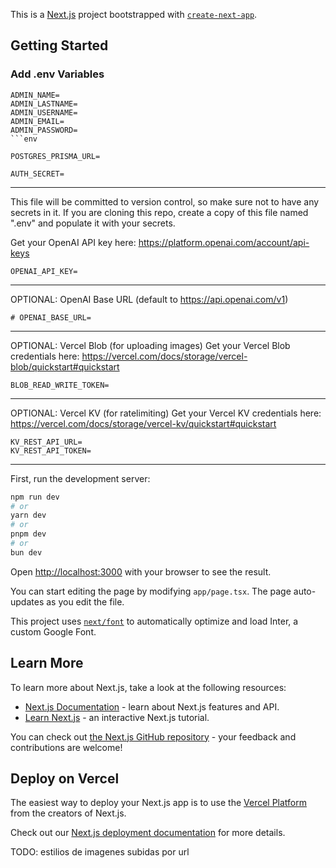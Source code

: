 This is a [Next.js](https://nextjs.org/) project bootstrapped with [`create-next-app`](https://github.com/vercel/next.js/tree/canary/packages/create-next-app).

## Getting Started

### Add .env Variables

```env
ADMIN_NAME=
ADMIN_LASTNAME=
ADMIN_USERNAME=
ADMIN_EMAIL=
ADMIN_PASSWORD=
```env

POSTGRES_PRISMA_URL=
```
```env
AUTH_SECRET=
```
---
 This file will be committed to version control, so make sure not to have any
 secrets in it. If you are cloning this repo, create a copy of this file named
 ".env" and populate it with your secrets.

Get your OpenAI API key here: https://platform.openai.com/account/api-keys
```env
OPENAI_API_KEY=
```
---
OPTIONAL: OpenAI Base URL (default to https://api.openai.com/v1)
```env
# OPENAI_BASE_URL=
```
---
OPTIONAL: Vercel Blob (for uploading images)
Get your Vercel Blob credentials here: https://vercel.com/docs/storage/vercel-blob/quickstart#quickstart
```env
BLOB_READ_WRITE_TOKEN=
```
---
OPTIONAL: Vercel KV (for ratelimiting)
Get your Vercel KV credentials here: https://vercel.com/docs/storage/vercel-kv/quickstart#quickstart

```env
KV_REST_API_URL=
KV_REST_API_TOKEN=
```
---
First, run the development server:


```bash
npm run dev
# or
yarn dev
# or
pnpm dev
# or
bun dev
```

Open [http://localhost:3000](http://localhost:3000) with your browser to see the result.

You can start editing the page by modifying `app/page.tsx`. The page auto-updates as you edit the file.

This project uses [`next/font`](https://nextjs.org/docs/basic-features/font-optimization) to automatically optimize and load Inter, a custom Google Font.

## Learn More

To learn more about Next.js, take a look at the following resources:

- [Next.js Documentation](https://nextjs.org/docs) - learn about Next.js features and API.
- [Learn Next.js](https://nextjs.org/learn) - an interactive Next.js tutorial.

You can check out [the Next.js GitHub repository](https://github.com/vercel/next.js/) - your feedback and contributions are welcome!

## Deploy on Vercel

The easiest way to deploy your Next.js app is to use the [Vercel Platform](https://vercel.com/new?utm_medium=default-template&filter=next.js&utm_source=create-next-app&utm_campaign=create-next-app-readme) from the creators of Next.js.

Check out our [Next.js deployment documentation](https://nextjs.org/docs/deployment) for more details.


TODO: estilios de imagenes subidas por url